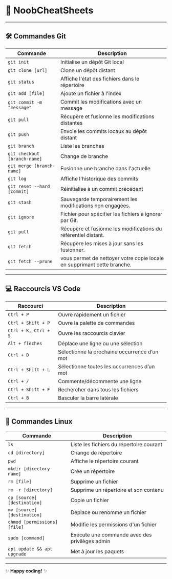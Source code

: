 # 📝 **NoobCheatSheets**

---

## 🛠️ **Commandes Git**

| **Commande**                          | **Description**                                                             |
|---------------------------------------|-----------------------------------------------------------------------------|
| `git init`                            | Initialise un dépôt Git local                                               |
| `git clone [url]`                     | Clone un dépôt distant                                                      |
| `git status`                          | Affiche l'état des fichiers dans le répertoire                              |
| `git add [file]`                      | Ajoute un fichier à l'index                                                 |
| `git commit -m "message"`             | Commit les modifications avec un message                                    |
| `git pull`                            | Récupère et fusionne les modifications distantes                            |
| `git push`                            | Envoie les commits locaux au dépôt distant                                  |
| `git branch`                          | Liste les branches                                                          |
| `git checkout [branch-name]`          | Change de branche                                                           |
| `git merge [branch-name]`             | Fusionne une branche dans l'actuelle                                        |
| `git log`                             | Affiche l'historique des commits                                            |
| `git reset --hard [commit]`           | Réinitialise à un commit précédent                                          |
| `git stash`                           |Sauvegarde temporairement les modifications non engagées.                    |
| `git ignore`                          |Fichier pour spécifier les fichiers à ignorer par Git.                       |
| `git pull`                            |Récupère et fusionne les modifications du référentiel distant.               | 
| `git fetch`                           |Récupère les mises à jour sans les fusionner.                                |
| `git fetch --prune`                   |vous permet de nettoyer votre copie locale en supprimant cette branche.|
---

## 💻 **Raccourcis VS Code**

| **Raccourci**                         | **Description**                                  |
|---------------------------------------|--------------------------------------------------|
| `Ctrl + P`                            | Ouvre rapidement un fichier                      |
| `Ctrl + Shift + P`                    | Ouvre la palette de commandes                    |
| `Ctrl + K, Ctrl + S`                  | Ouvre les raccourcis clavier                     |
| `Alt + flèches`                       | Déplace une ligne ou une sélection               |
| `Ctrl + D`                            | Sélectionne la prochaine occurrence d’un mot     |
| `Ctrl + Shift + L`                    | Sélectionne toutes les occurrences d’un mot      |
| `Ctrl + /`                            | Commente/décommente une ligne                    |
| `Ctrl + Shift + F`                    | Rechercher dans tous les fichiers                |
| `Ctrl + B`                            | Basculer la barre latérale                       |

---

## 🐧 **Commandes Linux**

| **Commande**                           | **Description**                                  |
|----------------------------------------|--------------------------------------------------|
| `ls`                                   | Liste les fichiers du répertoire courant         |
| `cd [directory]`                       | Change de répertoire                             |
| `pwd`                                  | Affiche le répertoire courant                    |
| `mkdir [directory-name]`               | Crée un répertoire                               |
| `rm [file]`                            | Supprime un fichier                              |
| `rm -r [directory]`                    | Supprime un répertoire et son contenu            |
| `cp [source] [destination]`            | Copie un fichier                                 |
| `mv [source] [destination]`            | Déplace ou renomme un fichier                    |
| `chmod [permissions] [file]`           | Modifie les permissions d'un fichier             |
| `sudo [command]`                       | Exécute une commande avec des privilèges admin   |
| `apt update && apt upgrade`            | Met à jour les paquets                           |

---

✨ **Happy coding!** ✨
